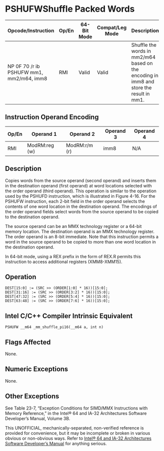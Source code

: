 # PSHUFW**Shuffle Packed Words**

| Opcode/Instruction                       | Op/En | 64-Bit Mode | Compat/Leg Mode | Description                                                                             |
| ---------------------------------------- | ----- | ----------- | --------------- | --------------------------------------------------------------------------------------- |
| NP 0F 70 /r ib PSHUFW mm1, mm2/m64, imm8 | RMI   | Valid       | Valid           | Shuffle the words in mm2/m64 based on the encoding in imm8 and store the result in mm1. |

## Instruction Operand Encoding

| Op/En | Operand 1     | Operand 2     | Operand 3 | Operand 4 |
| ----- | ------------- | ------------- | --------- | --------- |
| RMI   | ModRM:reg (w) | ModRM:r/m (r) | imm8      | N/A       |

## Description

Copies words from the source operand (second operand) and inserts them in the destination operand (first operand) at word locations selected with the order operand (third operand). This operation is similar to the operation used by the PSHUFD instruction, which is illustrated in Figure 4-16. For the PSHUFW instruction, each 2-bit field in the order operand selects the contents of one word location in the destination operand. The encodings of the order operand fields select words from the source operand to be copied to the destination operand.

The source operand can be an MMX technology register or a 64-bit memory location. The destination operand is an MMX technology register. The order operand is an 8-bit immediate. Note that this instruction permits a word in the source operand to be copied to more than one word location in the destination operand.

In 64-bit mode, using a REX prefix in the form of REX.R permits this instruction to access additional registers (XMM8-XMM15).

## Operation

```
DEST[15:0] := (SRC >> (ORDER[1:0] * 16))[15:0];
DEST[31:16] := (SRC >> (ORDER[3:2] * 16))[15:0];
DEST[47:32] := (SRC >> (ORDER[5:4] * 16))[15:0];
DEST[63:48] := (SRC >> (ORDER[7:6] * 16))[15:0];

```

## Intel C/C++ Compiler Intrinsic Equivalent

```
PSHUFW __m64 _mm_shuffle_pi16(__m64 a, int n)

```

## Flags Affected

None.

## Numeric Exceptions

None.

## Other Exceptions

See Table 23-7, “Exception Conditions for SIMD/MMX Instructions with Memory Reference,” in the Intel® 64 and IA-32 Architectures Software Developer’s Manual, Volume 3B.

This UNOFFICIAL, mechanically-separated, non-verified reference is provided for convenience, but it may be
incomplete or broken in various obvious or non-obvious
ways. Refer to [Intel® 64 and IA-32 Architectures Software Developer’s Manual](https://software.intel.com/en-us/download/intel-64-and-ia-32-architectures-sdm-combined-volumes-1-2a-2b-2c-2d-3a-3b-3c-3d-and-4) for anything serious.
